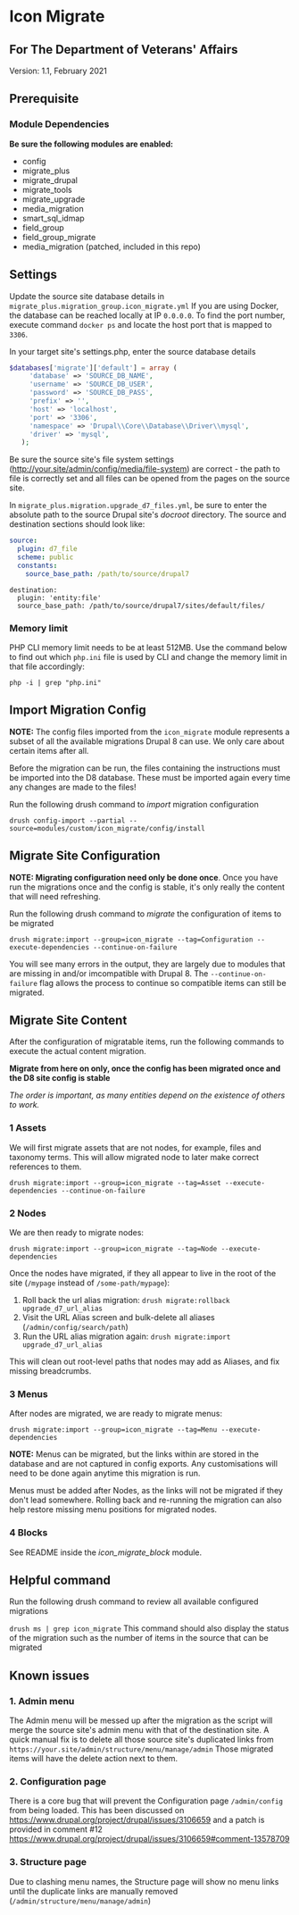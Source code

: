 # Icon Migrate
## For The Department of Veterans' Affairs
Version: 1.1, February 2021

## Prerequisite

### Module Dependencies
**Be sure the following modules are enabled:**
 - config
 - migrate_plus
 - migrate_drupal
 - migrate_tools
 - migrate_upgrade
 - media_migration
 - smart_sql_idmap
 - field_group
 - field_group_migrate
 - media_migration (patched, included in this repo)
 
## Settings

Update the source site database details in ``migrate_plus.migration_group.icon_migrate.yml`` If you are using Docker, the database can be reached locally at IP `0.0.0.0`. To find the port number, execute command ``docker ps`` and locate the host port that is mapped to ``3306``.

In your target site's settings.php, enter the source database details

```php
$databases['migrate']['default'] = array (
     'database' => 'SOURCE_DB_NAME',
     'username' => 'SOURCE_DB_USER',
     'password' => 'SOURCE_DB_PASS',
     'prefix' => '',
     'host' => 'localhost',
     'port' => '3306',
     'namespace' => 'Drupal\\Core\\Database\\Driver\\mysql',
     'driver' => 'mysql',
   );
```   

Be sure the source site's file system settings (http://your.site/admin/config/media/file-system) are correct - the path to file is correctly set and all files can be opened from the pages on the source site.

In ``migrate_plus.migration.upgrade_d7_files.yml``, be sure to enter the absolute path to the source Drupal site's *docroot* directory. The source and destination sections should look like:

```yaml
source:
  plugin: d7_file
  scheme: public
  constants:
    source_base_path: /path/to/source/drupal7
```
```angular2html
destination:
  plugin: 'entity:file'
  source_base_path: /path/to/source/drupal7/sites/default/files/
```
### Memory limit
PHP CLI memory limit needs to be at least 512MB. Use the command below to find out which ```php.ini``` file is used by CLI and change the memory limit in that file accordingly:

```php -i | grep "php.ini"```

## Import Migration Config

**NOTE:** The config files imported from the ``icon_migrate`` module represents a subset of all the available migrations Drupal 8 can use. We only care about certain items after all.

Before the migration can be run, the files containing the instructions must be imported into the D8 database. These must be imported again every time any changes are made to the files!

Run the following drush command to *import* migration configuration

``drush config-import --partial --source=modules/custom/icon_migrate/config/install``

## Migrate Site Configuration

**NOTE: Migrating configuration need only be done once**. Once you have run the migrations once and the config is stable, it's only really the content that will need refreshing.

Run the following drush command to *migrate* the configuration of items to be migrated

``drush migrate:import --group=icon_migrate --tag=Configuration --execute-dependencies --continue-on-failure``

You will see many errors in the output, they are largely due to modules that are missing in and/or imcompatible with Drupal 8. The ```--continue-on-failure``` flag allows the process to continue so compatible items can still be migrated. 

## Migrate Site Content

After the configuration of migratable items, run the following commands to execute the actual content migration.

**Migrate from here on only, once the config has been migrated once and the D8 site config is stable**

_The order is important, as many entities depend on the existence of others to work._

### 1 Assets

We will first migrate assets that are not nodes, for example, files and taxonomy terms. This will allow migrated node to later make correct references to them.

``drush migrate:import --group=icon_migrate --tag=Asset --execute-dependencies --continue-on-failure``

### 2 Nodes

We are then ready to migrate nodes:

``drush migrate:import --group=icon_migrate --tag=Node --execute-dependencies``

Once the nodes have migrated, if they all appear to live in the root of the site (`/mypage` instead of `/some-path/mypage`):

1. Roll back the url alias migration: `drush migrate:rollback upgrade_d7_url_alias`
2. Visit the URL Alias screen and bulk-delete all aliases (`/admin/config/search/path`)
3. Run the URL alias migration again: `drush migrate:import upgrade_d7_url_alias`

This will clean out root-level paths that nodes may add as Aliases, and fix missing breadcrumbs. 

### 3 Menus

After nodes are migrated, we are ready to migrate menus:

``drush migrate:import --group=icon_migrate --tag=Menu --execute-dependencies``

**NOTE:** Menus can be migrated, but the links within are stored in the database and are not captured in config exports. Any customisations will need to be done again anytime this migration is run.

Menus must be added after Nodes, as the links will not be migrated if they don't lead somewhere. Rolling back and re-running the migration can also help restore missing menu positions for migrated nodes. 

### 4 Blocks

See README inside the *icon_migrate_block* module.

## Helpful command
Run the following drush command to review all available configured migrations

``drush ms | grep icon_migrate``
This command should also display the status of the migration such as the number of items in the source that can be migrated

## Known issues

### 1. Admin menu
The Admin menu will be messed up after the migration as the script will merge the source site's admin menu with that of the destination site. A quick manual fix is to delete all those source site's duplicated links from ``https://your.site/admin/structure/menu/manage/admin`` Those migrated items will have the delete action next to them.

### 2. Configuration page
There is a core bug that will prevent the Configuration page ``/admin/config`` from being loaded. This has been discussed on https://www.drupal.org/project/drupal/issues/3106659 and a patch is provided in comment #12 https://www.drupal.org/project/drupal/issues/3106659#comment-13578709 

### 3. Structure page
Due to clashing menu names, the Structure page will show no menu links until the duplicate links are manually removed (``/admin/structure/menu/manage/admin``)
